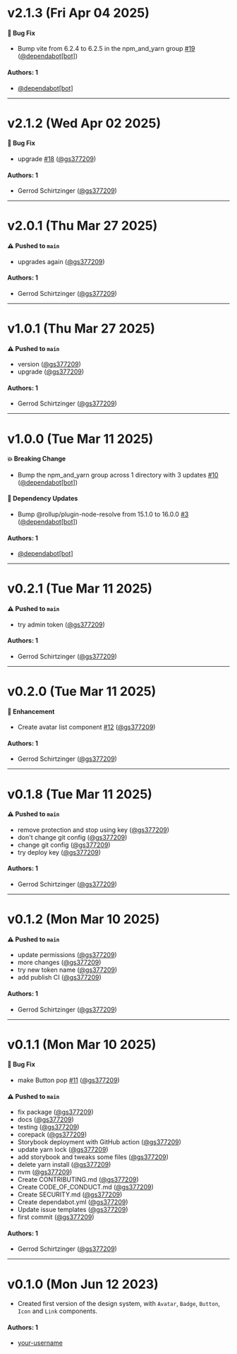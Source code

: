 # v2.1.3 (Fri Apr 04 2025)

#### 🐛 Bug Fix

- Bump vite from 6.2.4 to 6.2.5 in the npm_and_yarn group [#19](https://github.com/gs377209/learnstorybook-design-system/pull/19) ([@dependabot[bot]](https://github.com/dependabot[bot]))

#### Authors: 1

- [@dependabot[bot]](https://github.com/dependabot[bot])

---

# v2.1.2 (Wed Apr 02 2025)

#### 🐛 Bug Fix

- upgrade [#18](https://github.com/gs377209/learnstorybook-design-system/pull/18) ([@gs377209](https://github.com/gs377209))

#### Authors: 1

- Gerrod Schirtzinger ([@gs377209](https://github.com/gs377209))

---

# v2.0.1 (Thu Mar 27 2025)

#### ⚠️ Pushed to `main`

- upgrades again ([@gs377209](https://github.com/gs377209))

#### Authors: 1

- Gerrod Schirtzinger ([@gs377209](https://github.com/gs377209))

---

# v1.0.1 (Thu Mar 27 2025)

#### ⚠️ Pushed to `main`

- version ([@gs377209](https://github.com/gs377209))
- upgrade ([@gs377209](https://github.com/gs377209))

#### Authors: 1

- Gerrod Schirtzinger ([@gs377209](https://github.com/gs377209))

---

# v1.0.0 (Tue Mar 11 2025)

#### 💥 Breaking Change

- Bump the npm_and_yarn group across 1 directory with 3 updates [#10](https://github.com/gs377209/learnstorybook-design-system/pull/10) ([@dependabot[bot]](https://github.com/dependabot[bot]))

#### 🔩 Dependency Updates

- Bump @rollup/plugin-node-resolve from 15.1.0 to 16.0.0 [#3](https://github.com/gs377209/learnstorybook-design-system/pull/3) ([@dependabot[bot]](https://github.com/dependabot[bot]))

#### Authors: 1

- [@dependabot[bot]](https://github.com/dependabot[bot])

---

# v0.2.1 (Tue Mar 11 2025)

#### ⚠️ Pushed to `main`

- try admin token ([@gs377209](https://github.com/gs377209))

#### Authors: 1

- Gerrod Schirtzinger ([@gs377209](https://github.com/gs377209))

---

# v0.2.0 (Tue Mar 11 2025)

#### 🚀 Enhancement

- Create avatar list component [#12](https://github.com/gs377209/learnstorybook-design-system/pull/12) ([@gs377209](https://github.com/gs377209))

#### Authors: 1

- Gerrod Schirtzinger ([@gs377209](https://github.com/gs377209))

---

# v0.1.8 (Tue Mar 11 2025)

#### ⚠️ Pushed to `main`

- remove protection and stop using key ([@gs377209](https://github.com/gs377209))
- don't change git config ([@gs377209](https://github.com/gs377209))
- change git config ([@gs377209](https://github.com/gs377209))
- try deploy key ([@gs377209](https://github.com/gs377209))

#### Authors: 1

- Gerrod Schirtzinger ([@gs377209](https://github.com/gs377209))

---

# v0.1.2 (Mon Mar 10 2025)

#### ⚠️ Pushed to `main`

- update permissions ([@gs377209](https://github.com/gs377209))
- more changes ([@gs377209](https://github.com/gs377209))
- try new token name ([@gs377209](https://github.com/gs377209))
- add publish CI ([@gs377209](https://github.com/gs377209))

#### Authors: 1

- Gerrod Schirtzinger ([@gs377209](https://github.com/gs377209))

---

# v0.1.1 (Mon Mar 10 2025)

#### 🐛 Bug Fix

- make Button pop [#11](https://github.com/gs377209/learnstorybook-design-system/pull/11) ([@gs377209](https://github.com/gs377209))

#### ⚠️ Pushed to `main`

- fix package ([@gs377209](https://github.com/gs377209))
- docs ([@gs377209](https://github.com/gs377209))
- testing ([@gs377209](https://github.com/gs377209))
- corepack ([@gs377209](https://github.com/gs377209))
- Storybook deployment with GitHub action ([@gs377209](https://github.com/gs377209))
- update yarn lock ([@gs377209](https://github.com/gs377209))
- add storybook and tweaks some files ([@gs377209](https://github.com/gs377209))
- delete yarn install ([@gs377209](https://github.com/gs377209))
- nvm ([@gs377209](https://github.com/gs377209))
- Create CONTRIBUTING.md ([@gs377209](https://github.com/gs377209))
- Create CODE_OF_CONDUCT.md ([@gs377209](https://github.com/gs377209))
- Create SECURITY.md ([@gs377209](https://github.com/gs377209))
- Create dependabot.yml ([@gs377209](https://github.com/gs377209))
- Update issue templates ([@gs377209](https://github.com/gs377209))
- first commit ([@gs377209](https://github.com/gs377209))

#### Authors: 1

- Gerrod Schirtzinger ([@gs377209](https://github.com/gs377209))

---

# v0.1.0 (Mon Jun 12 2023)

- Created first version of the design system, with `Avatar`, `Badge`, `Button`, `Icon` and `Link` components.

#### Authors: 1

- [your-username](https://github.com/your-username)
